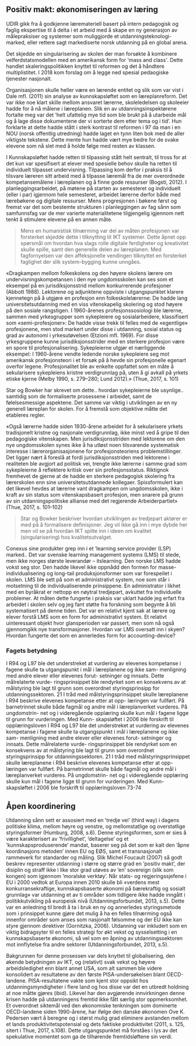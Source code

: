 
## Positiv makt: økonomiseringen av læring

UDIR gikk fra å godkjenne læremateriell basert på intern pedagogisk og faglig ekspertise til å delta i et arbeid med å skape en ny generasjon av målepraksiser og systemer som muliggjorde et utdanningsteknologi-marked, eller rettere sagt markediserte norsk utdanning på en global arena.

Det skjedde en singularisering av skolen der man forsøkte å kombinere velferdstatsmodellen med en amerikansk form for 'mass and class'. Dette handlet skaleringspolitikken knyttet til reformen og det å håndtere multiplistitet. I 2018 kom forslag om å legge ned spesial pedaogiske tjenester nasjonalt.

Organisasjonen skulle heller være en lærende entitet og slik som var vist i Dale mfl. (2011) sin analyse av kunnskapsløftet som en læreplanreform. Det var ikke noe klart skille mellom ansvaret lærerne, skoleledelsen og skoleeier hadde for å nå målene i læreplanen. Slik en av utdanningsinspektørene fortalte meg var det ’helt ufattelig mye tid som ble brukt på å utarbeide mål og å lage disse dokumentene der vi sorterte dem etter tema og i tid’. Hun forklarte at dette hadde stått i sterk kontrast til reformen i 97 da man i en NOU (norsk offentlig utredning) hadde laget en tynn liten bok med de aller viktigste tekstene. Dette mente hun hadde vært mye bedre for de svake elevene som nå slet med å holde følge med resten av klassen.

I Kunnskapsløftet hadde retten til tilpassing stått helt sentralt, til tross for at det kun var spesifisert at elever med spesielle behov skulle ha retten til individuelt tilpasset undervisning. Tilpassing kom derfor i praksis til å tilsvare læreren sitt arbeid med å tilpasse læremål fra de mer overordnede kompetansemålene i læreplanen og å finne gode ressurser (Bogsti, 2012). I planleggingsarbeidet, på møtene på starten av semesteret og individuelt (eller i par) igjennom hele semesteret, arbeidet lærerne derfor både med lærebøkene og digitale ressurser. Mens progresjonen i bøkene først og fremst var det som bestemte strukturen i planleggingen av fag sånn som samfunnsfag var de mer varierte materialitetene tilgjengelig igjennom nett tenkt å stimulere elevene på en annen måte.




> Mens en humanistisk tilnærming var del av måten profesjonen var forsterket skjedde dette i tilknytting til IKT systemer. Dette åpnet opp spørsmål om hvordan hva slags rolle digitale ferdigheter og kreativitet skulle spille, samt den generelle delen av læreplanen. Med fagfornyelsen var den affeksjonelle vendingen tilknyttet en forsterket faglighet der slik system-bygging kunne unngåes.

«Dragkampen mellom folkeskolens og den høyere skolens lærere om undervisningskompetansen i den nye ungdomsskolen kan ses som et eksempel på en jurisdiksjonsstrid mellom konkurrerende profesjoner (Abbott 1988). Lektorene og adjunktene oppviste i utgangspunktet klarere kjennetegn på å utgjøre en profesjon enn folkeskolelærerne: De hadde lang universitetsutdanning med en viss vitenskapelig skolering og stod høyere på den sosiale rangstigen. I 1960-årenes profesjonssosiologi ble lærerne, sammen med yrkesgrupper som sykepleiere og sosialarbeidere, klassifisert som «semi-profesjoner»: De hadde visse trekk til felles med de «egentlige» profesjonene, men stod markert under disse i utdanning, sosial status og grad av autonomi i yrkesutøvelsen (Etzioni mfl. 1969). For disse yrkesgruppene kunne jurisdiksjonsstrider med en sterkere profesjon være en spore til profesjonalisering. Sykepleierne utgjør et nærliggende eksempel: I 1960-årene vendte ledende norske sykepleiere seg mot amerikansk profesjonsteori i et forsøk på å hevde sin profesjonelle egenart overfor legene. Profesjonalitet ble av enkelte oppfattet som en måte å sekularisere sykepleiens kristne verdigrunnlag på, uten å gi avkall på yrkets etiske kjerne (Melby 1990, s. 279–280; Lund 2012).» (Thue, 2017, s. 101)

Star og Bowker har skrevet om dette.. hvordan sykepleierne ble usynlige.. samtidig som de formaliserte prosessene i arbeidet, samt de følelsesmessige aspektene. Det samme var viktig i utviklingen av en ny generell læreplan for skolen. For å fremstå som objektive måtte det etableres regler.

«Også lærerne hadde siden 1930-årene arbeidet for å sekularisere yrkets tradisjonelt kristne og nasjonale verdigrunnlag, ikke minst ved å gripe til den pedagogiske vitenskapen. Men jurisdiksjonsstriden med lektorene om den nye ungdomsskolen synes ikke å ha utløst noen tilsvarende systematisk interesse i lærerorganisasjonene for profesjonsteoriens problemstillinger. Det ligger nært å foreslå at fordi jurisdiksjonsstriden med lektorene i realiteten ble avgjort ad politisk vei, trengte ikke lærerne i samme grad som sykepleierne å reflektere kritisk over sin profesjonsstatus. Riktignok fremhevet de gjerne at de hadde en sterkere pedagogisk skolering fra lærerskolen enn sine universitetsutdannede kollegaer. Spissformulert kan det likevel hevdes at lærerne vant dragkampen om ungdomsskolen, ikke i kraft av sin status som vitenskapsbasert profesjon, men snarere på grunn av sin utdanningspolitiske allianse med det regjerende Arbeiderpartiet» (Thue, 2017, s. 101–102)

> Star og Bowker beskriver hvordan utviklingen av tredjepart aktører er med på å formalisere definisjoner. Jeg vil ikke gå inn i mye dybde her men vil se på hvordan IKT spilte inn i ideen om kvalitet (singularisering) hos kvalitetsutvalget.

Conexus sine produkter grep inn i et ’learning service provider (LSP) marked.. Det var svenske learning management systems (LMS) til stede, men ikke norges største leverandør – itslearning. Den norske LMS hadde vokst seg stor. Den hadde likevel ikke oppnådd den formen for masse-individualisering og long-tail produksjonsformer som var forespeilet i skolen. LMS ble sett på som et administrativt system, noe som står i motsetning til de individualiserende prinsippene. En administrator i likhet med en byråkrat er nettopp en nøytral tredjepart, avkuttet fra individuelle problemer. At måten dette fungerte i praksis var uklart hadde jeg erfart fra arbeidet i skolen selv og jeg fant støtte fra forskning som begynte å bli systematisert på denne tiden. Det var en relativt kjent sak at lærere og elever forstå LMS som en form for administrativt system. Et relativt uinteressant objekt hvor glansperioden var passert, men som nå også gjennomgikk nye transformasjoner. Hvordan var LMS oversatt inn i skyen? Hvordan fungerte det som en annerledes form for accounting-device?



### Fagets betydning



I R94 og L97 ble det understreket at vurdering
av elevenes kompetanse i fagene skulle ta
utgangspunkt i mål i læreplanene og ikke sam-
menligning med andre elever eller elevenes forut-
setninger og innsats. Dette målrelaterte vurde-
ringsprinsippet ble rendyrket som en konsekvens
av at målstyring ble lagt til grunn som overordnet
styringsprinsipp for utdanningssektoren. 21 I tråd
med målstyringsprinsippet skulle læreplanene i
R94 beskrive elevenes kompetanse etter at opp-
læringen var fullført.
På barnetrinnet skulle både fagmål og andre
mål i læreplanverket vurderes. På ungdomstrin-
net og i videregående opplæring skulle kun mål i
fagene ligge til grunn for vurderingen. Med Kunn-
skapsløftet i 2006 ble forskrift til opplæringsloven
I R94 og L97 ble det understreket at vurdering
av elevenes kompetanse i fagene skulle ta
utgangspunkt i mål i læreplanene og ikke sam-
menligning med andre elever eller elevenes forut-
setninger og innsats. Dette målrelaterte vurde-
ringsprinsippet ble rendyrket som en konsekvens
av at målstyring ble lagt til grunn som overordnet
styringsprinsipp for utdanningssektoren. 21 I tråd
med målstyringsprinsippet skulle læreplanene i
R94 beskrive elevenes kompetanse etter at opp-
læringen var fullført.
På barnetrinnet skulle både fagmål og andre
mål i læreplanverket vurderes. På ungdomstrin-
net og i videregående opplæring skulle kun mål i
fagene ligge til grunn for vurderingen. Med Kunn-
skapsløftet i 2006 ble forskrift til opplæringsloven 73-74





## Åpen koordinering

Utdanning sånn sett er assosiert med en ’tredje vei’ (third way) i dagens politiske klima, mellom høyre og venstre, og mellomstatlige og overstatlige styringsformer (Humburg, 2008, s.6). Denne styringsformen, som er sies å være karakterisert av ’frivillighet’, ’deltagelse’ og et ’kunnskapsproduserende’ mandat, baserer seg på det som er kalt den ’åpne koordinasjons metoden’ innen EU og EØS, samt et transnasjonalt rammeverk for standarder og måling. Slik Michel Foucault (2007) så godt beskrev representer utdanning i større og større grad en ’positiv makt’, der disiplin og straff ikke i like stor grad utøves av ’en’ sovereign (slik som kongen) som igjennom ’moralske verktøy’. Når stats- og regjeringssjefene i EU i 2000 vedtok at Europa innen 2010 skulle bli «verdens mest konkurransekraftige, kunnskapsbaserte økonomi på bærekraftig og sosialt grunnlag» var utdanning et av ti områder som tidligere ikke hadde inngått i politikkutvikling på europeisk nivå (Utdanningsforbundet, 2013, s.5). Dette var en anledning til bredt å ta i bruk en ny og annerledes styringsmetode som i prinsippet kunne gjøre det mulig å ha en felles tilnærming også innenfor områder som anses som nasjonalt følsomme og der EU ikke kan styre gjennom direktiver (Gornitzka, 2006). Utdanning var inkludert som en viktig bidragsyter til en felles strategi for økt vekst og sysselsetting i en kunnskapsbaserte økonomi, så vel som en åpning av utdanningssektoren mot innflytelse fra andre sektorer (Utdanningsforbundet, 2013, s.5).

Bakgrunnen for denne prosessen var dels knyttet til globalisering, den økende betydningen av IKT, og (relativt) svak vekst og høyere arbeidsledighet enn blant annet USA, som alt sammen ble videre konsolidert av resultatene av den første PISA-undersøkelsen blant OECD-landene. PISA-resultatene vakte som kjent stor oppsikt hos utdanningsmyndigheter i flere land og hos disse var det en utbredt holdning at noe måtte gjøres (ibid). Likevel har den avgjørende innvirkningen denne krisen hadde på utdanningens fremtid ikke fått særlig stor oppmerksomhet. Et overordnet siktemål ved den økonomiske tenkningen som dominerte OECD-landene siden 1990-årene, har ifølge den danske økonomen Ove K. Pedersen vært å beregne og i størst mulig grad eliminere avstanden mellom et lands produktivitetspotensial og dets faktiske produktivitet (2011, s. 125, sitert i Thue, 2017, s.108). Dette utgangspunktet må forståes i lys av det spekulative momentet som ga de tilhørende fremtidsløftene sin verdi.

